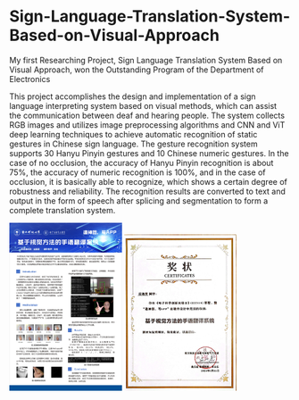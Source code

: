 # Sign-Language-Translation-System-Based-on-Visual-Approach
My first Researching Project, Sign Language Translation System Based on Visual Approach, won the Outstanding Program of the Department of Electronics

This project accomplishes the design and implementation of a sign language interpreting system based on visual methods, which can assist the communication between deaf and hearing people. The system collects RGB images and utilizes image preprocessing algorithms and CNN and ViT deep learning techniques to achieve automatic recognition of static gestures in Chinese sign language. The gesture recognition system supports 30 Hanyu Pinyin gestures and 10 Chinese numeric gestures. In the case of no occlusion, the accuracy of Hanyu Pinyin recognition is about 75%, the accuracy of numeric recognition is 100%, and in the case of occlusion, it is basically able to recognize, which shows a certain degree of robustness and reliability. The recognition results are converted to text and output in the form of speech after splicing and segmentation to form a complete translation system.

<img src="./海报.jpg" width="40%"> <img src="./电创2优秀项目.jpg" width="40%">

